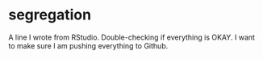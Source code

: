 # segregation

A line I wrote from RStudio. Double-checking if everything is OKAY.
I want to make sure I am pushing everything to Github.

